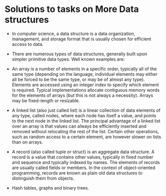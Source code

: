# Solutions to tasks on More Data structures
- In computer science, a data structure is a data organization, management, and storage format that is usually chosen for efficient access to data.
- There are numerous types of data structures, generally built upon simpler primitive data types. Well known examples are:

- An array is a number of elements in a specific order, typically all of the same type (depending on the language, individual elements may either all be forced to be the same type, or may be of almost any type). Elements are accessed using an integer index to specify which element is required. Typical implementations allocate contiguous memory words for the elements of arrays (but this is not always a necessity). Arrays may be fixed-length or resizable.
- A linked list (also just called list) is a linear collection of data elements of any type, called nodes, where each node has itself a value, and points to the next node in the linked list. The principal advantage of a linked list over an array is that values can always be efficiently inserted and removed without relocating the rest of the list. Certain other operations, such as random access to a certain element, are however slower on lists than on arrays.
- A record (also called tuple or struct) is an aggregate data structure. A record is a value that contains other values, typically in fixed number and sequence and typically indexed by names. The elements of records are usually called fields or members. In the context of object-oriented programming, records are known as plain old data structures to distinguish them from objects.
- Hash tables, graphs and binary trees.